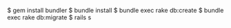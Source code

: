 $ gem install bundler
$ bundle install
$ bundle exec rake db:create
$ bundle exec rake db:migrate
$ rails s